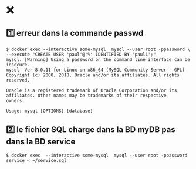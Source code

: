 # :x:

## :one: erreur dans la commande passwd

```
$ docker exec --interactive some-mysql  mysql --user root -ppassword \ --execute "CREATE USER 'paul'@'%' IDENTIFIED BY 'paul1';"
mysql: [Warning] Using a password on the command line interface can be insecure.
mysql  Ver 8.0.11 for Linux on x86_64 (MySQL Community Server - GPL)
Copyright (c) 2000, 2018, Oracle and/or its affiliates. All rights reserved.

Oracle is a registered trademark of Oracle Corporation and/or its
affiliates. Other names may be trademarks of their respective
owners.

Usage: mysql [OPTIONS] [database]

```

## :two: le fichier SQL charge dans la BD myDB pas dans la BD service

```
$ docker exec  --interactive some-mysql  mysql --user root -ppassword service < ~/service.sql
```
